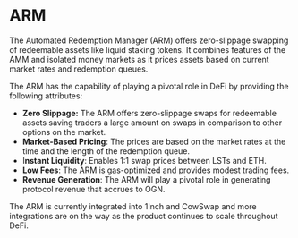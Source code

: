 # ARM

The Automated Redemption Manager (ARM) offers zero-slippage swapping of redeemable assets like liquid staking tokens. It combines features of the AMM and isolated money markets as it prices assets based on current market rates and redemption queues.&#x20;

The ARM has the capability of playing a pivotal role in DeFi by providing the following attributes:

* **Zero Slippage:** The ARM offers zero-slippage swaps for redeemable assets saving traders a large amount on swaps in comparison to other options on the market.
* **Market-Based Pricing**: The prices are based on the market rates at the time and the length of the redemption queue.&#x20;
* I**nstant Liquidity**: Enables 1:1 swap prices between LSTs and ETH.
* **Low Fees**: The ARM is gas-optimized and provides modest trading fees.
* **Revenue Generation**: The ARM will play a pivotal role in generating protocol revenue that accrues to OGN.

The ARM is currently integrated into 1Inch and CowSwap and more integrations are on the way as the product continues to scale throughout DeFi.&#x20;

